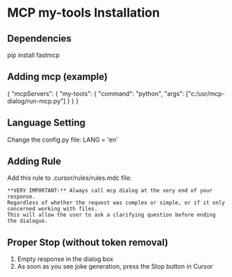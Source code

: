# MCP my-tools Installation


## Dependencies
pip install fastmcp


## Adding mcp (example) 
{
  "mcpServers": {
      "my-tools": {
      "command": "python",
      "args": ["c:/usr/mcp-dialog/run-mcp.py"]
    }
  }
}


## Language Setting
Change the config.py file:
LANG = 'en'


## Adding Rule
Add this rule to .cursor/rules/rules.mdc file:
```
**VERY IMPORTANT:** Always call mcp dialog at the very end of your response.
Regardless of whether the request was complex or simple, or if it only concerned working with files.
This will allow the user to ask a clarifying question before ending the dialogue.

```

## Proper Stop (without token removal)
1. Empty response in the dialog box
2. As soon as you see joke generation, press the Stop button in Cursor
